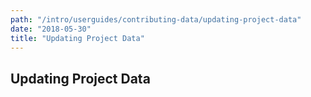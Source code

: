 ```yaml
---
path: "/intro/userguides/contributing-data/updating-project-data"
date: "2018-05-30"
title: "Updating Project Data"
---
```


## Updating Project Data

